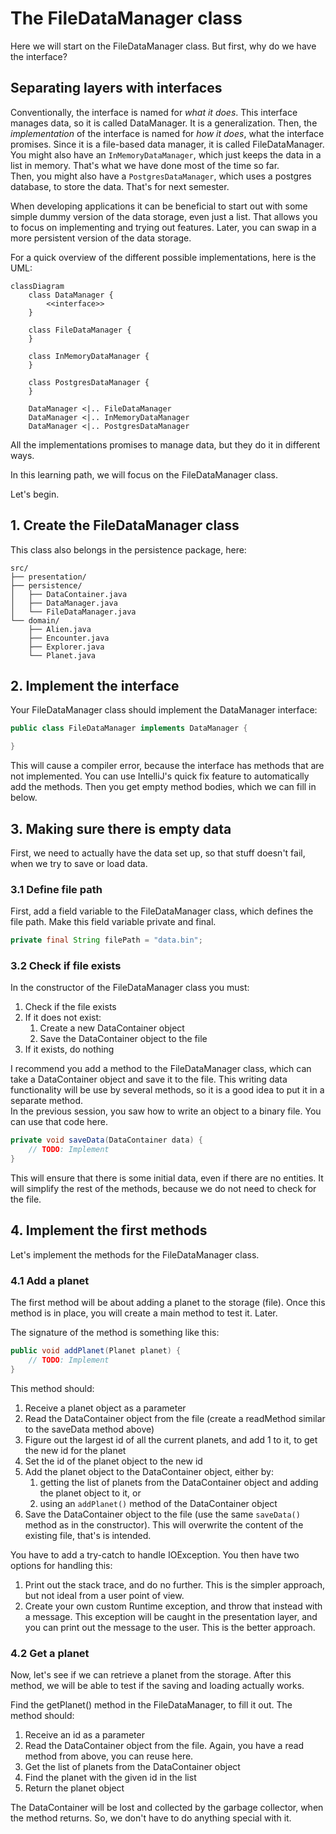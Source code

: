 # The FileDataManager class

Here we will start on the FileDataManager class.
But first, why do we have the interface?

## Separating layers with interfaces

Conventionally, the interface is named for _what it does_. This interface manages data, so it is called DataManager. It is a generalization. Then, the _implementation_ of the interface is named for _how it does_, what the interface promises. Since it is a file-based data manager, it is called FileDataManager.\
You might also have an `InMemoryDataManager`, which just keeps the data in a list in memory. That's what we have done most of the time so far.\
Then, you might also have a `PostgresDataManager`, which uses a postgres database, to store the data. That's for next semester. 

When developing applications it can be beneficial to start out with some simple dummy version of the data storage, even just a list. That allows you to focus on implementing and trying out features. Later, you can swap in a more persistent version of the data storage.

For a quick overview of the different possible implementations, here is the UML:

```mermaid
classDiagram
    class DataManager {
        <<interface>>
    }

    class FileDataManager {
    }

    class InMemoryDataManager {
    }

    class PostgresDataManager {
    }

    DataManager <|.. FileDataManager
    DataManager <|.. InMemoryDataManager
    DataManager <|.. PostgresDataManager
```

All the implementations promises to manage data, but they do it in different ways.

In this learning path, we will focus on the FileDataManager class.

Let's begin.

## 1. Create the FileDataManager class

This class also belongs in the persistence package, here:

```{6}
src/
├── presentation/
├── persistence/
│   ├── DataContainer.java
│   ├── DataManager.java
│   └── FileDataManager.java
└── domain/
    ├── Alien.java
    ├── Encounter.java
    ├── Explorer.java
    └── Planet.java
```

## 2. Implement the interface

Your FileDataManager class should implement the DataManager interface:

```java
public class FileDataManager implements DataManager {

}
```

This will cause a compiler error, because the interface has methods that are not implemented. You can use IntelliJ's quick fix feature to automatically add the methods. Then you get empty method bodies, which we can fill in below.

## 3. Making sure there is empty data

First, we need to actually have the data set up, so that stuff doesn't fail, when we try to save or load data.

### 3.1 Define file path

First, add a field variable to the FileDataManager class, which defines the file path. Make this field variable private and final.

```java
private final String filePath = "data.bin";
```

### 3.2 Check if file exists

In the constructor of the FileDataManager class you must:

1) Check if the file exists
2) If it does not exist:
   1) Create a new DataContainer object
   2) Save the DataContainer object to the file
3) If it exists, do nothing

I recommend you add a method to the FileDataManager class, which can take a DataContainer object and save it to the file. This writing data functionality will be use by several methods, so it is a good idea to put it in a separate method.\
In the previous session, you saw how to write an object to a binary file. You can use that code here.

```java
private void saveData(DataContainer data) {
    // TODO: Implement
}
```

This will ensure that there is some initial data, even if there are no entities. It will simplify the rest of the methods, because we do not need to check for the file. 

## 4. Implement the first methods

Let's implement the methods for the FileDataManager class.

### 4.1 Add a planet

The first method will be about adding a planet to the storage (file). Once this method is in place, you will create a main method to test it. Later.

The signature of the method is something like this:

```java
public void addPlanet(Planet planet) {
    // TODO: Implement
}
```

This method should:

1) Receive a planet object as a parameter
2) Read the DataContainer object from the file (create a readMethod similar to the saveData method above)
3) Figure out the largest id of all the current planets, and add 1 to it, to get the new id for the planet
4) Set the id of the planet object to the new id
5) Add the planet object to the DataContainer object, either by:
   1) getting the list of planets from the DataContainer object and adding the planet object to it, or
   2) using an `addPlanet()` method of the DataContainer object
6) Save the DataContainer object to the file (use the same `saveData()` method as in the constructor). This will overwrite the content of the existing file, that's is intended.

You have to add a try-catch to handle IOException. You then have two options for handling this:
1) Print out the stack trace, and do no further. This is the simpler approach, but not ideal from a user point of view.
2) Create your own custom Runtime exception, and throw that instead with a message. This exception will be caught in the presentation layer, and you can print out the message to the user. This is the better approach.

### 4.2 Get a planet

Now, let's see if we can retrieve a planet  from the storage. After this method, we will be able to test if the saving and loading actually works.

Find the getPlanet() method in the FileDataManager, to fill it out. The method should:

1) Receive an id as a parameter
2) Read the DataContainer object from the file. Again, you have a read method from above, you can reuse here.
3) Get the list of planets from the DataContainer object
4) Find the planet with the given id in the list
5) Return the planet object

The DataContainer will be lost and collected by the garbage collector, when the method returns. So, we don't have to do anything special with it.

